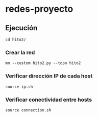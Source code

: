 # redes-proyecto

## Ejecución
```cd hito2/```

### Crear la red
```mn --custom hito2.py --topo hito2```

### Verificar dirección IP de cada host
```source ip.sh```

### Verificar conectividad entre hosts
```source connection.sh```

